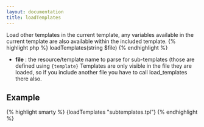 ```yaml
---
layout: documentation
title: loadTemplates
---
```


Load other templates in the current template, any variables available in the current template are also available within the included template.
{% highlight php %}
loadTemplates(string $file)
{% endhighlight %}

* **file** : the resource/template name to parse for sub-templates (those are defined using `{template}`
Templates are only visible in the file they are loaded, so if you include another file you have to call load_templates there also.

## Example
{% highlight smarty %}
{loadTemplates "subtemplates.tpl"}
{% endhighlight %}